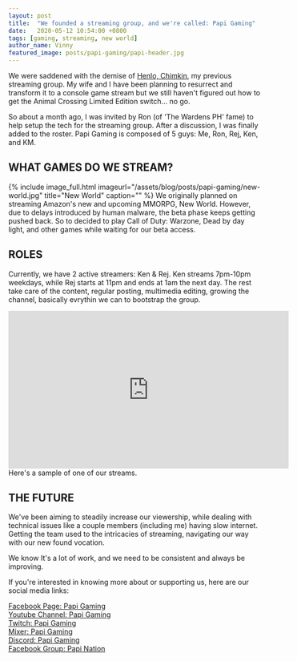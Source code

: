 ```yaml
---
layout: post
title:  "We founded a streaming group, and we're called: Papi Gaming"
date:   2020-05-12 10:54:00 +0800
tags: [gaming, streaming, new world]
author_name: Vinny
featured_image: posts/papi-gaming/papi-header.jpg
---
```


We were saddened with the demise of [Henlo, Chimkin](https://www.facebook.com/titoscience/), my previous streaming group. My wife and I have been planning to resurrect and transform it to a console game stream but we still haven't figured out how to get the Animal Crossing Limited Edition switch... no go.

So about a month ago, I was invited by Ron (of 'The Wardens PH' fame) to help setup the tech for the streaming group. After a discussion, I was finally added to the roster. Papi Gaming is composed of 5 guys: Me, Ron, Rej, Ken, and KM.

<!--more-->

## WHAT GAMES DO WE STREAM?
{% include image_full.html imageurl="/assets/blog/posts/papi-gaming/new-world.jpg" title="New World" caption="" %}
We originally planned on streaming Amazon's new and upcoming MMORPG, New World. However, due to delays introduced by human malware, the beta phase keeps getting pushed back. So to decided to play Call of Duty: Warzone, Dead by day light, and other games while waiting for our beta access.

## ROLES
Currently, we have 2 active streamers: Ken & Rej. Ken streams 7pm-10pm weekdays, while Rej starts at 11pm and ends at 1am the next day. The rest take care of the content, regular posting, multimedia editing, growing the channel, basically evrythin we can to bootstrap the group.

<iframe width="560" height="315" src="https://www.youtube.com/embed/dmhkNZ0U3EU" frameborder="0" allow="accelerometer; autoplay; encrypted-media; gyroscope; picture-in-picture" allowfullscreen></iframe>
Here's a sample of one of our streams.


## THE FUTURE
We've been aiming to steadily increase our viewership, while dealing with technical issues like a couple members (including me) having slow internet. Getting the team used to the intricacies of streaming, navigating our way with our new found vocation.

We know It's a lot of work, and we need to be consistent and always be improving.

If you're interested in knowing more about or supporting us, here are our social media links:

[Facebook Page: Papi Gaming](https://www.facebook.com/PapiGamingPH/)<br/>
[Youtube Channel: Papi Gaming](https://www.youtube.com/channel/UCGPvReLGFzmErmzJhkrvEmQ/)<br/>
[Twitch: Papi Gaming](https://www.twitch.tv/papigamingph)<br/>
[Mixer: Papi Gaming](https://mixer.com/papigamingph)<br/>
[Discord: Papi Gaming](https://discord.gg/GC7gExu)<br/>
[Facebook Group: Papi Nation](https://www.facebook.com/groups/159065425512281)
